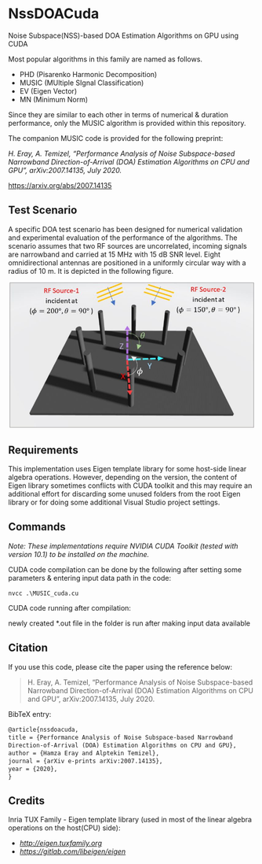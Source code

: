 # NssDOACuda
Noise Subspace(NSS)-based DOA Estimation Algorithms on GPU using CUDA

Most popular algorithms in this family are named as follows.  
* PHD (Pisarenko Harmonic Decomposition)
*	MUSIC (MUltiple SIgnal Classification)
*	EV (Eigen Vector)
*	MN (Minimum Norm) 

Since they are similar to each other in terms of numerical & duration performance, only the MUSIC algorithm is provided within this repository.

The companion MUSIC code is provided for the following preprint:

*H. Eray, A. Temizel, “Performance Analysis of Noise Subspace-based Narrowband Direction-of-Arrival (DOA) Estimation Algorithms on CPU and GPU”, arXiv:2007.14135, July 2020.*

https://arxiv.org/abs/2007.14135

## Test Scenario 

A specific DOA test scenario has been designed for numerical validation and experimental evaluation of the performance of the algorithms. The scenario assumes that two RF sources are uncorrelated, incoming signals are narrowband and carried at 15 MHz with 15 dB SNR level. Eight omnidirectional antennas are positioned in a uniformly circular way with a radius of 10 m. It is depicted in the following figure. 

<p align="center">
  <img src="https://github.com/erayhamza/NssDOACuda/blob/master/images/TestScenario.JPG" width="500" height="auto">
</p>

## Requirements

This implementation uses Eigen template library for some host-side linear algebra operations. However, depending on the version, the content of Eigen library sometimes conflicts with CUDA toolkit and this may require an additional effort for discarding some unused folders from the root Eigen library or for doing some additional Visual Studio project settings.    


## Commands

_Note: These implementations require NVIDIA CUDA Toolkit (tested with version 10.1) to be installed on the machine._

CUDA code compilation can be done by the following after setting some parameters & entering input data path in the code:

```
nvcc .\MUSIC_cuda.cu
```

CUDA code running after compilation:

newly created *.out file in the folder is run after making input data available  



## Citation

If you use this code, please cite the paper using the reference below:

> H. Eray, A. Temizel, “Performance Analysis of Noise Subspace-based Narrowband Direction-of-Arrival (DOA) Estimation Algorithms on CPU and GPU”, arXiv:2007.14135, July 2020. 

BibTeX entry:

```
@article{nssdoacuda,
title = {Performance Analysis of Noise Subspace-based Narrowband Direction-of-Arrival (DOA) Estimation Algorithms on CPU and GPU},
author = {Hamza Eray and Alptekin Temizel},
journal = {arXiv e-prints arXiv:2007.14135},
year = {2020},
}
```



## Credits

Inria TUX Family - Eigen template library (used in most of the linear algebra operations on the host(CPU) side):

* *http://eigen.tuxfamily.org*
* *https://gitlab.com/libeigen/eigen*
